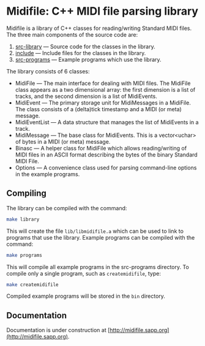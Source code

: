 Midifile: C++ MIDI file parsing library
=======================================

Midifile is a library of C++ classes for reading/writing 
Standard MIDI files. The three main components of the 
source code are:

1. [src-library](https://github.com/craigsapp/midifile/tree/master/src-library) &mdash; Source code for the classes in the library.
2. [include](https://github.com/craigsapp/midifile/tree/master/include) &mdash; Include files for the classes in the library.
3. [src-programs](https://github.com/craigsapp/midifile/tree/master/src-programs) &mdash; Example programs which use the library.

The library consists of 6 classes:

* MidiFile &mdash; The main interface for dealing with MIDI files.  The MidiFile class appears as a two dimensional array: the first dimension is a list of tracks, and the second dimension is a list of MidiEvents.
* MidiEvent &mdash; The primary storage unit for MidiMessages in a MidiFile.  The class consists of a (delta)tick timestamp and a MIDI (or meta) message.
* MidiEventList &mdash; A data structure that manages the list of MidiEvents in a track.
* MidiMessage &mdash; The base class for MidiEvents.  This is a vector&lt;uchar&gt; of bytes in a MIDI (or meta) message.
* Binasc &mdash; A helper class for MidiFile which allows reading/writing of MIDI files in an ASCII format describing the bytes of the binary Standard MIDI File.
* Options &mdash; A convenience class used for parsing command-line options in the example programs.


Compiling
----------

The library can be compiled with the command:
``` bash
make library
```

This will create the file `lib/libmidifile.a` which can be used to link
to programs that use the library.  Example programs can be compiled with
the command:
``` bash
make programs
```
This will compile all example programs in the src-programs directory. To 
compile only a single program, such as `createmidifile`, type:
``` bash
make createmidifile
```
Compiled example programs will be stored in the `bin` directory.


Documentation
-------------

Documentation is under construction at 
[http://midifile.sapp.org](http://midifile.sapp.org).



